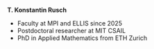 <strong>T. Konstantin Rusch</strong> 
<ul>
  <li>Faculty at MPI and ELLIS since 2025</li>
  <li>Postdoctoral researcher at MIT CSAIL</li>
  <li>PhD in Applied Mathematics from ETH Zurich</li>
</ul>